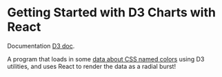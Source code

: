 # Getting Started with D3 Charts with React

Documentation [D3 doc](https://github.com/d3/d3).

A program that loads in some [data about CSS named colors](https://gist.github.com/curran/b236990081a24761f7000567094914e0) using D3 utilities, and uses React to render the data as a radial burst!
